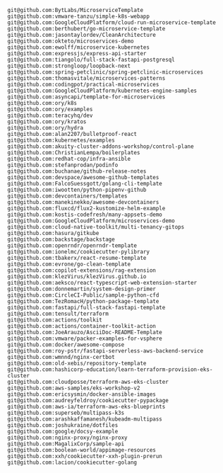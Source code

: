     git@github.com:BytLabs/MicroserviceTemplate
    git@github.com:vmware-tanzu/simple-k8s-webapp
    git@github.com:GoogleCloudPlatform/cloud-run-microservice-template
    git@github.com:berthubert/go-microservice-template
    git@github.com:jasontaylordev/CleanArchitecture
    git@github.com:okteto/microservices-demo
    git@github.com:ewolff/microservice-kubernetes
    git@github.com:expressjs/express-api-starter
    git@github.com:tiangolo/full-stack-fastapi-postgresql
    git@github.com:strongloop/loopback-next
    git@github.com:spring-petclinic/spring-petclinic-microservices
    git@github.com:thomasvitale/microservices-patterns
    git@github.com:codingpot/practical-microservices
    git@github.com:GoogleCloudPlatform/kubernetes-engine-samples
    git@github.com:asyncapi/template-for-microservices
    git@github.com:ory/k8s
    git@github.com:ory/examples
    git@github.com:teracyhq/dev
    git@github.com:ory/kratos
    git@github.com:ory/hydra
    git@github.com:alan2207/bulletproof-react
    git@github.com:kubernetes/examples
    git@github.com:akuity-cluster-addons-workshop/control-plane
    git@github.com:ChristianLempa/boilerplates
    git@github.com:redhat-cop/infra-ansible
    git@github.com:stefanprodan/podinfo
    git@github.com:buchanae/github-release-notes
    git@github.com:devspace/awesome-github-templates
    git@github.com:FalcoSuessgott/golang-cli-template
    git@github.com:iwootten/python-pipenv-github
    git@github.com:devcontainers/templates
    git@github.com:manekinekko/awesome-devcontainers
    git@github.com:fluxcd/flux2-kustomize-helm-example
    git@github.com:kostis-codefresh/many-appsets-demo
    git@github.com:GoogleCloudPlatform/microservices-demo
    git@github.com:cloud-native-toolkit/multi-tenancy-gitops
    git@github.com:hasura/gitkube
    git@github.com:backstage/backstage
    git@github.com:openrndr/openrndr-template
    git@github.com:ionelmc/cookiecutter-pylibrary
    git@github.com:tbakerx/react-resume-template
    git@github.com:evrone/go-clean-template
    git@github.com:copilot-extensions/rag-extension
    git@github.com:klezVirus/klezVirus.github.io
    git@github.com:aeksco/react-typescript-web-extension-starter
    git@github.com:donnemartin/system-design-primer
    git@github.com:CircleCI-Public/sample-python-cfd
    git@github.com:TezRomacH/python-package-template
    git@github.com:fastapi/full-stack-fastapi-template
    git@github.com:tensult/terraform
    git@github.com:actions/toolkit
    git@github.com:actions/container-toolkit-action
    git@github.com:JoeArauzo/AsciiDoc-README-Template
    git@github.com:vmware/packer-examples-for-vsphere
    git@github.com:docker/awesome-compose
    git@github.com:roy-pstr/fastapi-serverless-aws-backend-service
    git@github.com:wmnnd/nginx-certbot
    git@github.com:old-xebis/repository-template
    git@github.com:hashicorp-education/learn-terraform-provision-eks-cluster
    git@github.com:cloudposse/terraform-aws-eks-cluster
    git@github.com:aws-samples/eks-workshop-v2
    git@github.com:ericsysmin/docker-ansible-images
    git@github.com:audreyfeldroy/cookiecutter-pypackage
    git@github.com:aws-ia/terraform-aws-eks-blueprints
    git@github.com:superseb/multipass-k3s
    git@github.com:arashkaffamanesh/kubeadm-multipass
    git@github.com:joshukraine/dotfiles
    git@github.com:google/docsy-example
    git@github.com:nginx-proxy/nginx-proxy
    git@github.com:MagalixCorp/sample-api
    git@github.com:boolean-world/appimage-resources
    git@github.com:xxh/cookiecutter-xxh-plugin-prerun
    git@github.com:lacion/cookiecutter-golang
